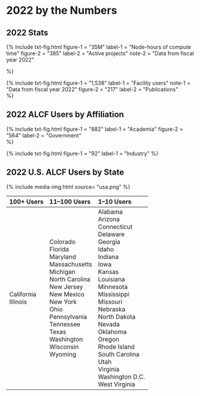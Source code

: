 # 2022 by the Numbers




## 2022 Stats

{%	include txt-fig.html 
	  	figure-1 = "35M"
		label-1 = "Node-hours of compute time"
		figure-2 = "385"
		label-2 = "Active projects"
		note-2 = "Data from fiscal year 2022"
		
%}

{%	include txt-fig.html 
	  figure-1 = "1,538"
		label-1 = "Facility users"
		note-1 = "Data from fiscal year 2022"
		figure-2 = "217"
		label-2 = "Publications"	
%}




## 2022 ALCF Users by Affiliation

{%	include txt-fig.html 
	  	figure-1 = "882"
		label-1 = "Academia"
		figure-2 = "564"
		label-2 = "Government"		
%}

{%	include txt-fig.html 
	  figure-1 = "92"
		label-1 = "Industry"
%}




## 2022 U.S. ALCF Users by State

{% include media-img.html
   source= "usa.png"
%}

| 100+ Users | 11–100 Users | 1–10 Users |
|:--|:--|:--|
| California <br> Illinois | Colorado <br> Florida <br> Maryland <br> Massachusetts <br> Michigan <br> North Carolina <br> New Jersey <br> New Mexico <br> New York <br> Ohio <br> Pennsylvania <br> Tennessee <br> Texas <br> Washington <br> Wisconsin <br> Wyoming | Alabama <br> Arizona <br> Connecticut <br> Delaware <br> Georgia <br> Idaho <br> Indiana <br> Iowa <br> Kansas <br> Louisiana <br> Minnesota <br> Mississippi <br> Missouri <br> Nebraska <br> North Dakota <br> Nevada <br> Oklahoma <br> Oregon <br> Rhode Island <br> South Carolina <br> Utah <br> Virginia <br> Washington D.C. <br> West Virginia |



